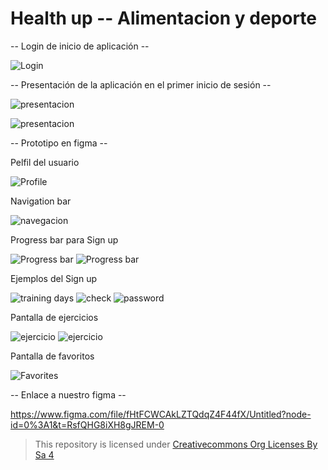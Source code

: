 # Health up -- Alimentacion y deporte
    
-- Login de inicio de aplicación --

![Login](img/login.png)


-- Presentación de la aplicación en el primer inicio de sesión --

![presentacion](img/presentacion1.png)

![presentacion](img/presentacion2.png)


-- Prototipo en figma --

Pelfil del usuario

![Profile](img/profile.png)

Navigation bar

![navegacion](img/navegacion.png)

Progress bar para Sign up

![Progress bar](img/progress1.png)  ![Progress bar](img/progress2.png)

Ejemplos del Sign up

![training days](img/capable.png)   ![check](img/check.png)    ![password](img/password.png)

Pantalla de ejercicios

![ejercicio](img/ejercicios1.png)   ![ejercicio](img/ejercicios2.png)

Pantalla de favoritos

![Favorites](img/favoritos.png)



-- Enlace a nuestro figma --

https://www.figma.com/file/fHtFCWCAkLZTQdqZ4F44fX/Untitled?node-id=0%3A1&t=RsfQHG8iXH8gJREM-0


>This repository is licensed under
>[Creativecommons Org Licenses By Sa 4](http://creativecommons.org/licenses/by-sa/4.0/)
